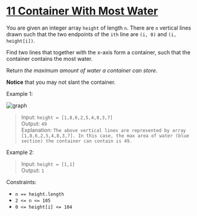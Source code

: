 # [11 Container With Most Water](https://leetcode.com/problems/container-with-most-water/)

You are given an integer array `height` of length `n`. There are `n` vertical lines drawn such that the two endpoints of the `ith` line are `(i, 0)` and `(i, height[i])`.

Find two lines that together with the x-axis form a container, such that the container contains the most water.

Return _the maximum amount of water a container can store_.

**Notice** that you may not slant the container.

 

Example 1:

![graph](https://s3-lc-upload.s3.amazonaws.com/uploads/2018/07/17/question_11.jpg)

> Input: `height = [1,8,6,2,5,4,8,3,7]`  
Output: `49`  
Explanation: `The above vertical lines are represented by array [1,8,6,2,5,4,8,3,7]. In this case, the max area of water (blue section) the container can contain is 49.`  

Example 2:

> Input: `height = [1,1]`  
  Output: `1`
 

Constraints:

- `n == height.length`
- `2 <= n <= 105`
- `0 <= height[i] <= 104`